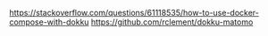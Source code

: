 https://stackoverflow.com/questions/61118535/how-to-use-docker-compose-with-dokku
https://github.com/rclement/dokku-matomo

